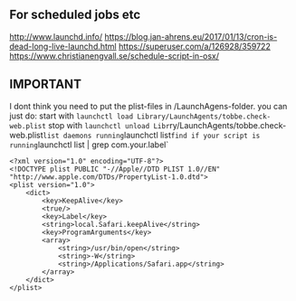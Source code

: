## For scheduled jobs etc

http://www.launchd.info/
https://blog.jan-ahrens.eu/2017/01/13/cron-is-dead-long-live-launchd.html
https://superuser.com/a/126928/359722
https://www.christianengvall.se/schedule-script-in-osx/

## IMPORTANT
I dont think you need to put the plist-files in /LaunchAgens-folder. you can just do:
start with `launchctl load Library/LaunchAgents/tobbe.check-web.plist`
stop with `launchctl unload Libr`ry/LaunchAgents/tobbe.check-web.plist`
list daemons running `launchctl list`
find if your script is running `launchctl list | grep com.your.label`

```
<?xml version="1.0" encoding="UTF-8"?>
<!DOCTYPE plist PUBLIC "-//Apple//DTD PLIST 1.0//EN" "http://www.apple.com/DTDs/PropertyList-1.0.dtd">
<plist version="1.0">
	<dict>
		<key>KeepAlive</key>
		<true/>
		<key>Label</key>
		<string>local.Safari.keepAlive</string>
		<key>ProgramArguments</key>
		<array>
			<string>/usr/bin/open</string>
			<string>-W</string>
			<string>/Applications/Safari.app</string>
		</array>
	</dict>
</plist>
```